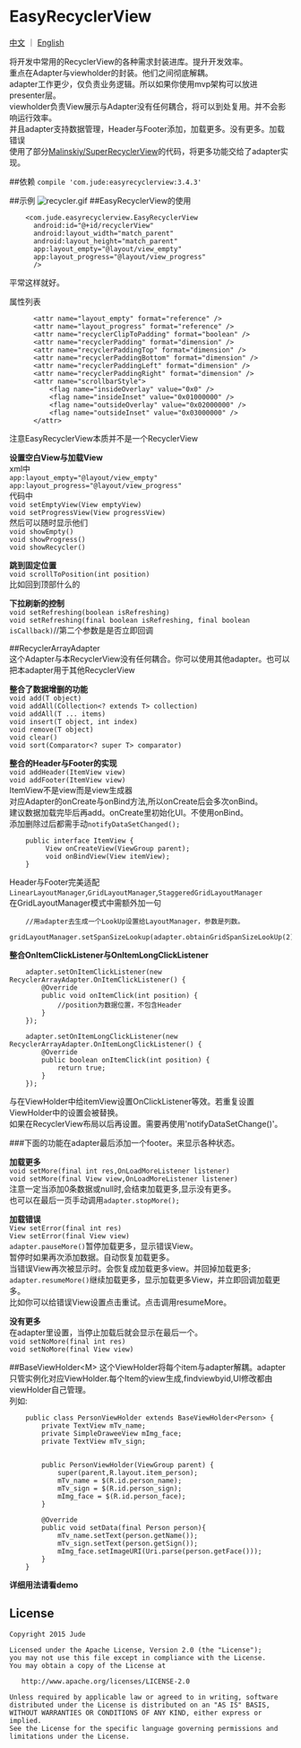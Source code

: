 # EasyRecyclerView
[中文](https://github.com/Jude95/EasyRecyclerView/blob/master/README.md) ｜ [English](https://github.com/Jude95/EasyRecyclerView/blob/master/README_en.md)

将开发中常用的RecyclerView的各种需求封装进库。提升开发效率。  
重点在Adapter与viewholder的封装。他们之间彻底解耦。  
adapter工作更少，仅负责业务逻辑。所以如果你使用mvp架构可以放进presenter层。  
viewholder负责View展示与Adapter没有任何耦合，将可以到处复用。并不会影响运行效率。  
并且adapter支持数据管理，Header与Footer添加，加载更多。没有更多。加载错误  
使用了部分[Malinskiy/SuperRecyclerView](https://github.com/Malinskiy/SuperRecyclerView)的代码，将更多功能交给了adapter实现。    


##依赖
`compile 'com.jude:easyrecyclerview:3.4.3'`


##示例
![recycler.gif](recycler3.gif)
##EasyRecyclerView的使用

        <com.jude.easyrecyclerview.EasyRecyclerView
          android:id="@+id/recyclerView"
          android:layout_width="match_parent"
          android:layout_height="match_parent"
          app:layout_empty="@layout/view_empty"
          app:layout_progress="@layout/view_progress"
          />

平常这样就好。

属性列表

          <attr name="layout_empty" format="reference" />
          <attr name="layout_progress" format="reference" />
          <attr name="recyclerClipToPadding" format="boolean" />
          <attr name="recyclerPadding" format="dimension" />
          <attr name="recyclerPaddingTop" format="dimension" />
          <attr name="recyclerPaddingBottom" format="dimension" />
          <attr name="recyclerPaddingLeft" format="dimension" />
          <attr name="recyclerPaddingRight" format="dimension" />
          <attr name="scrollbarStyle">
              <flag name="insideOverlay" value="0x0" />
              <flag name="insideInset" value="0x01000000" />
              <flag name="outsideOverlay" value="0x02000000" />
              <flag name="outsideInset" value="0x03000000" />
          </attr>

注意EasyRecyclerView本质并不是一个RecyclerView

**设置空白View与加载View**  
xml中  
`app:layout_empty="@layout/view_empty"`  
`app:layout_progress="@layout/view_progress"`  
代码中  
`void setEmptyView(View emptyView)`  
`void setProgressView(View progressView)`  
然后可以随时显示他们  
`void showEmpty()`  
`void showProgress()`  
`void showRecycler() `

**跳到固定位置**  
`void scrollToPosition(int position)`  
比如回到顶部什么的

**下拉刷新的控制**  
`void setRefreshing(boolean isRefreshing)`   
`void setRefreshing(final boolean isRefreshing, final boolean isCallback)`//第二个参数是是否立即回调

##RecyclerArrayAdapter<T>  
这个Adapter与本RecyclerView没有任何耦合。你可以使用其他adapter。也可以把本adapter用于其他RecyclerView  

**整合了数据增删的功能**  
`void add(T object) `  
`void addAll(Collection<? extends T> collection)`  
`void addAll(T ... items) `  
`void insert(T object, int index)`  
`void remove(T object)`  
`void clear()`  
`void sort(Comparator<? super T> comparator)`  

**整合的Header与Footer的实现**  
`void addHeader(ItemView view)`  
`void addFooter(ItemView view)`  
ItemView不是view而是view生成器  
对应Adapter的onCreate与onBind方法,所以onCreate后会多次onBind。  
建议数据加载完毕后再add。onCreate里初始化UI。不使用onBind。  
添加删除过后都需手动`notifyDataSetChanged();`  

        public interface ItemView {
             View onCreateView(ViewGroup parent);
             void onBindView(View itemView);
        }

Header与Footer完美适配`LinearLayoutManager`,`GridLayoutManager`,`StaggeredGridLayoutManager`  
在GridLayoutManager模式中需额外加一句
        
        //用adapter去生成一个LookUp设置给LayoutManager，参数是列数。
         gridLayoutManager.setSpanSizeLookup(adapter.obtainGridSpanSizeLookUp(2));

**整合OnItemClickListener与OnItemLongClickListener**  

        adapter.setOnItemClickListener(new RecyclerArrayAdapter.OnItemClickListener() {
            @Override
            public void onItemClick(int position) {
                //position为数据位置，不包含Header
            }
        });

        adapter.setOnItemLongClickListener(new RecyclerArrayAdapter.OnItemLongClickListener() {
            @Override
            public boolean onItemClick(int position) {
                return true;
            }
        });

与在ViewHolder中给itemView设置OnClickListener等效。若重复设置ViewHolder中的设置会被替换。  
如果在RecyclerView布局以后再设置。需要再使用'notifyDataSetChange()'。

###下面的功能在adapter最后添加一个footer。来显示各种状态。

**加载更多**  
`void setMore(final int res,OnLoadMoreListener listener)`  
`void setMore(final View view,OnLoadMoreListener listener)`  
注意一定当添加0条数据或null时,会结束加载更多,显示没有更多。  
也可以在最后一页手动调用`adapter.stopMore();`  
 
**加载错误**  
`View setError(final int res)`  
`View setError(final View view)`  
`adapter.pauseMore()`暂停加载更多，显示错误View。  
暂停时如果再次添加数据。自动恢复加载更多。  
当错误View再次被显示时。会恢复成加载更多view。并回掉加载更多;  
`adapter.resumeMore()`继续加载更多，显示加载更多View，并立即回调加载更多。  
比如你可以给错误View设置点击重试。点击调用resumeMore。  

**没有更多**  
在adapter里设置，当停止加载后就会显示在最后一个。  
`void setNoMore(final int res)`   
`void setNoMore(final View view)`  

##BaseViewHolder\<M\>
这个ViewHolder将每个item与adapter解耦。adapter只管实例化对应ViewHolder.每个Item的view生成,findviewbyid,UI修改都由viewHolder自己管理。  
列如:

        public class PersonViewHolder extends BaseViewHolder<Person> {
            private TextView mTv_name;
            private SimpleDraweeView mImg_face;
            private TextView mTv_sign;
        
        
            public PersonViewHolder(ViewGroup parent) {
                super(parent,R.layout.item_person);
                mTv_name = $(R.id.person_name);
                mTv_sign = $(R.id.person_sign);
                mImg_face = $(R.id.person_face);
            }
        
            @Override
            public void setData(final Person person){
                mTv_name.setText(person.getName());
                mTv_sign.setText(person.getSign());
                mImg_face.setImageURI(Uri.parse(person.getFace()));
            }
        }


**详细用法请看demo**

License
-------

    Copyright 2015 Jude

    Licensed under the Apache License, Version 2.0 (the "License");
    you may not use this file except in compliance with the License.
    You may obtain a copy of the License at

       http://www.apache.org/licenses/LICENSE-2.0

    Unless required by applicable law or agreed to in writing, software
    distributed under the License is distributed on an "AS IS" BASIS,
    WITHOUT WARRANTIES OR CONDITIONS OF ANY KIND, either express or implied.
    See the License for the specific language governing permissions and
    limitations under the License.





